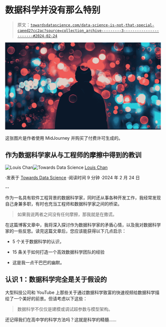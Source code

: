 # 数据科学并没有那么特别

> 原文：[`towardsdatascience.com/data-science-is-not-that-special-caeed27cc2ac?source=collection_archive---------3-----------------------#2024-02-24`](https://towardsdatascience.com/data-science-is-not-that-special-caeed27cc2ac?source=collection_archive---------3-----------------------#2024-02-24)

![](img/d8e53ebe7ef599363cb23e7abde99c3f.png)

这张图片是作者使用 MidJourney 并购买了付费许可生成的。

## 作为数据科学家从与工程师的摩擦中得到的教训

[](https://louis-chan.medium.com/?source=post_page---byline--caeed27cc2ac--------------------------------)![Louis Chan](https://louis-chan.medium.com/?source=post_page---byline--caeed27cc2ac--------------------------------)[](https://towardsdatascience.com/?source=post_page---byline--caeed27cc2ac--------------------------------)![Towards Data Science](https://towardsdatascience.com/?source=post_page---byline--caeed27cc2ac--------------------------------) [Louis Chan](https://louis-chan.medium.com/?source=post_page---byline--caeed27cc2ac--------------------------------)

·发表于 [Towards Data Science](https://towardsdatascience.com/?source=post_page---byline--caeed27cc2ac--------------------------------) ·阅读时间 9 分钟 ·2024 年 2 月 24 日

--

作为一名具有软件工程背景的数据科学家，同时还从事各种开发工作，我经常发现自己身兼多职，有时也充当工程师和数据科学家之间的桥梁。

> 如果我说两者之间没有任何摩擦，那我就是在撒谎。

在这篇博客文章中，我将深入探讨作为数据科学家的矛盾心情，以及我对数据科学家的一些反思。读完这篇文章后，您应该能获得以下几点启示：

+   5 个关于数据科学的认识，

+   15 条关于如何打造一个高效数据科学团队的经验

+   这是我一点干巴巴的幽默。

## 认识 1：数据科学完全是关于假设的

大型科技公司和 YouTube 上那些关于通过数据科学致富的快速视频给数据科学描绘了一个美好的前景。但请考虑以下这些：

> 数据科学不仅仅是建模或调试超参数与模型架构。

还记得我们在高中学的科学方法吗？这就是科学的精髓……
